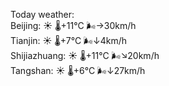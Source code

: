 Today weather:  
Beijing: ☀️   🌡️+11°C 🌬️→30km/h  
Tianjin: ☀️   🌡️+7°C 🌬️↓4km/h  
Shijiazhuang: ☀️   🌡️+11°C 🌬️↘20km/h  
Tangshan: ☀️   🌡️+6°C 🌬️↓27km/h  
